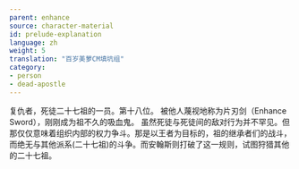 ```yaml
---
parent: enhance
source: character-material
id: prelude-explanation
language: zh
weight: 5
translation: "百岁美萝CM填坑组"
category:
- person
- dead-apostle
---
```


复仇者，死徒二十七祖的一员。第十八位。
被他人蔑视地称为片刃剑（Enhance Sword），刚刚成为祖不久的吸血鬼。
虽然死徒与死徒间的敌对行为并不罕见。但那仅仅意味着组织内部的权力争斗。那是以王者为目标的，祖的继承者们的战斗，而绝无与其他派系(二十七祖)的斗争。而安翰斯则打破了这一规则，试图狩猎其他的二十七祖。
